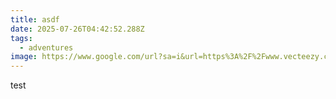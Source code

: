 ```yaml
---
title: asdf
date: 2025-07-26T04:42:52.288Z
tags:
  - adventures
image: https://www.google.com/url?sa=i&url=https%3A%2F%2Fwww.vecteezy.com%2Ffree-photos%2Fdog&psig=AOvVaw2xyGQE4Yt-fC_xojGn-2Hj&ust=1753591449010000&source=images&cd=vfe&opi=89978449&ved=0CBMQjRxqFwoTCLiJ-azb2Y4DFQAAAAAdAAAAABAE
---
```

test